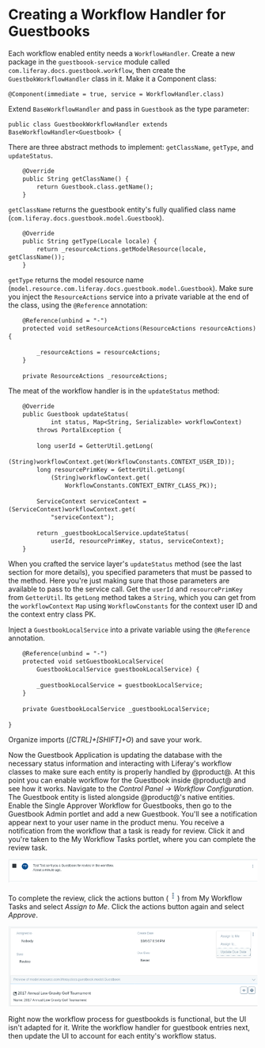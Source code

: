 # Creating a Workflow Handler for Guestbooks 

Each workflow enabled entity needs a `WorkflowHandler`. Create a new package in
the `guestboook-service` module called `com.liferay.docs.guestbook.workflow`,
then create the `GuestbokWorkflowHandler` class in it. Make it a Component
class:

    @Component(immediate = true, service = WorkflowHandler.class)

Extend `BaseWorkflowHandler` and pass in `Guestbook` as the type parameter:

    public class GuestbookWorkflowHandler extends BaseWorkflowHandler<Guestbook> {

There are three abstract methods to implement: `getClassName`, `getType`, and
`updateStatus`.

        @Override
        public String getClassName() {
            return Guestbook.class.getName();
        }

`getClassName` returns the guestbook entity's fully qualified class name
(`com.liferay.docs.guestbook.model.Guestbook`).

        @Override
        public String getType(Locale locale) {
            return _resourceActions.getModelResource(locale, getClassName());
        }

`getType` returns the model resource name
(`model.resource.com.liferay.docs.guestbook.model.Guestbook`). Make sure you
inject the `ResourceActions` service into a private variable at the end of the
class, using the `@Reference` annotation:

        @Reference(unbind = "-")
        protected void setResourceActions(ResourceActions resourceActions) {

            _resourceActions = resourceActions;
        }

        private ResourceActions _resourceActions;

The meat of the workflow handler is in the `updateStatus` method: 

        @Override
        public Guestbook updateStatus(
                int status, Map<String, Serializable> workflowContext)
            throws PortalException {

            long userId = GetterUtil.getLong(
                (String)workflowContext.get(WorkflowConstants.CONTEXT_USER_ID));
            long resourcePrimKey = GetterUtil.getLong(
                (String)workflowContext.get(
                    WorkflowConstants.CONTEXT_ENTRY_CLASS_PK));

            ServiceContext serviceContext = (ServiceContext)workflowContext.get(
                "serviceContext");

            return _guestbookLocalService.updateStatus(
                userId, resourcePrimKey, status, serviceContext);
        }

When you crafted the service layer's `updateStatus` method (see the last section
for more details), you specified parameters that must be passed to the method.
Here you're just making sure that those parameters are available to pass to the
service call. Get the `userId` and `resourcePrimKey` from `GetterUtil`. Its
`getLong` method takes a `String`, which you can get from the `workflowContext`
`Map` using `WorkflowConstants` for the context user ID and the context
entry class PK.

Inject a `GuestbookLocalService` into a private variable using the `@Reference`
annotation.

        @Reference(unbind = "-")
        protected void setGuestbookLocalService(
            GuestbookLocalService guestbookLocalService) {

            _guestbookLocalService = guestbookLocalService;
        }

        private GuestbookLocalService _guestbookLocalService;

    }

Organize imports (*[CTRL]+[SHIFT]+O*) and save your work.

Now the Guestbook Application is updating the database with the necessary status
information and interacting with Liferay's workflow classes to make sure each
entity is properly handled by @product@. At this point you can enable workflow
for the Guestbook inside @product@ and see how it works. Navigate to the
*Control Panel &rarr; Workflow Configuration*. The Guestbook entity is listed
alongside @product@'s native entities. Enable the Single Approver Workflow for
Guestbooks, then go to the Guestbook Admin portlet and add a new Guestbook.
You'll see a notification appear next to your user name in the product menu. You
receive a notification from the workflow that a task is ready for review. Click
it and you're taken to the My Workflow Tasks portlet, where you can complete the
review task.

![Figure x: Click the workflow notification in the Notifications portlet to review the guestbook submitted to the workflow.](../../../../images/workflow-notification.png)

To complete the review, click the actions button
(![Actions](../../../../images/icon-actions.png)) from My Workflow Tasks and
select *Assign to Me*. Click the actions button again and select *Approve*.

![Figure x: Click the workflow notification in the Notifications portlet to review the guestbook submitted to the workflow.](../../../../images/workflow-assign-to-me.png)

Right now the workflow process for guestbookds is functional, but the UI isn't
adapted for it. Write the workflow handler for guestbook entries next, then
update the UI to account for each entity's workflow status.
